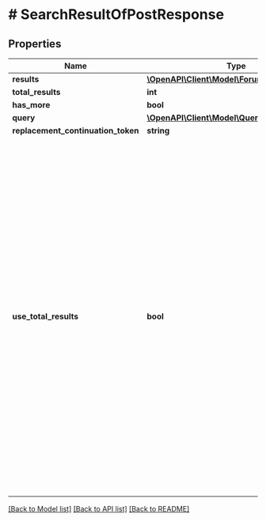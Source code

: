 # # SearchResultOfPostResponse

## Properties

Name | Type | Description | Notes
------------ | ------------- | ------------- | -------------
**results** | [**\OpenAPI\Client\Model\ForumPostResponse[]**](ForumPostResponse.md) |  | [optional]
**total_results** | **int** |  | [optional]
**has_more** | **bool** |  | [optional]
**query** | [**\OpenAPI\Client\Model\QueriesPagedQuery**](QueriesPagedQuery.md) |  | [optional]
**replacement_continuation_token** | **string** |  | [optional]
**use_total_results** | **bool** | If useTotalResults is true, then totalResults represents an accurate count.  If False, it does not, and may be estimated/only the size of the current page.  Either way, you should probably always only trust hasMore.  This is a long-held historical throwback to when we used to do paging with known total results. Those queries toasted our database, and we were left to hastily alter our endpoints and create backward- compatible shims, of which useTotalResults is one. | [optional]

[[Back to Model list]](../../README.md#models) [[Back to API list]](../../README.md#endpoints) [[Back to README]](../../README.md)
